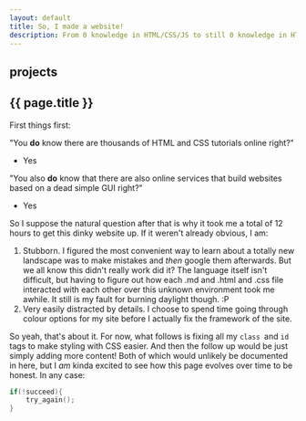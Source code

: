 ```yaml
---
layout: default
title: So, I made a website!
description: From 0 knowledge in HTML/CSS/JS to still 0 knowledge in HTML/CSS/JS.
---
```


<h2 class="page-header-brief">projects</h2>
<div class="line-sep"></div>

## {{ page.title }}




First things first:

"You **do** know there are thousands of HTML and CSS tutorials online right?"
* Yes

"You also **do** know that there are also online services that build websites based on a dead simple GUI right?"
* Yes

So I suppose the natural question after that is why it took me a total of 12 hours to get this dinky website up. If it weren't already obvious, I am:

1. Stubborn. I figured the most convenient way to learn about a totally new landscape was to make mistakes and _then_ google them afterwards. But we all know this didn't really work did it? The language itself isn't difficult, but having to figure out how each .md and .html and .css file interacted with each other over this unknown environment took me awhile. It still is my fault for burning daylight though. :P
2. Very easily distracted by details. I choose to spend time going through colour options for my site before I actually fix the framework of the site.

So yeah, that's about it. For now, what follows is fixing all my ```class ```and ```id ``` tags to make styling with CSS easier. And then the follow up would be just simply adding more content! Both of which would unlikely be documented in here, but I _am_ kinda excited to see how this page evolves over time to be honest. In any case:

```c
if(!succeed){
	try_again();
}
```
